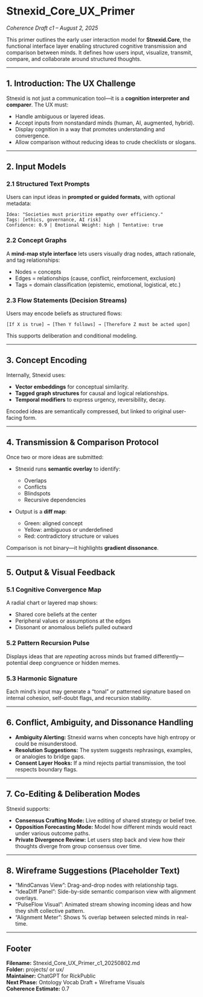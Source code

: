 # Stnexid_Core_UX_Primer
_Coherence Draft c1 – August 2, 2025_

This primer outlines the early user interaction model for **Stnexid.Core**, the functional interface layer enabling structured cognitive transmission and comparison between minds. It defines how users input, visualize, transmit, compare, and collaborate around structured thoughts.

---

## 1. Introduction: The UX Challenge

Stnexid is not just a communication tool—it is a **cognition interpreter and comparer**. The UX must:
- Handle ambiguous or layered ideas.
- Accept inputs from nonstandard minds (human, AI, augmented, hybrid).
- Display cognition in a way that promotes understanding and convergence.
- Allow comparison without reducing ideas to crude checklists or slogans.

---

## 2. Input Models

### 2.1 Structured Text Prompts
Users can input ideas in **prompted or guided formats**, with optional metadata:
```
Idea: "Societies must prioritize empathy over efficiency."
Tags: [ethics, governance, AI risk]
Confidence: 0.9 | Emotional Weight: high | Tentative: true
```

### 2.2 Concept Graphs
A **mind-map style interface** lets users visually drag nodes, attach rationale, and tag relationships:
- Nodes = concepts
- Edges = relationships (cause, conflict, reinforcement, exclusion)
- Tags = domain classification (epistemic, emotional, logistical, etc.)

### 2.3 Flow Statements (Decision Streams)
Users may encode beliefs as structured flows:
```
[If X is true] → [Then Y follows] → [Therefore Z must be acted upon]
```
This supports deliberation and conditional modeling.

---

## 3. Concept Encoding

Internally, Stnexid uses:
- **Vector embeddings** for conceptual similarity.
- **Tagged graph structures** for causal and logical relationships.
- **Temporal modifiers** to express urgency, reversibility, decay.

Encoded ideas are semantically compressed, but linked to original user-facing form.

---

## 4. Transmission & Comparison Protocol

Once two or more ideas are submitted:
- Stnexid runs **semantic overlay** to identify:
  - Overlaps
  - Conflicts
  - Blindspots
  - Recursive dependencies

- Output is a **diff map**:
  - Green: aligned concept
  - Yellow: ambiguous or underdefined
  - Red: contradictory structure or values

Comparison is not binary—it highlights **gradient dissonance**.

---

## 5. Output & Visual Feedback

### 5.1 Cognitive Convergence Map
A radial chart or layered map shows:
- Shared core beliefs at the center
- Peripheral values or assumptions at the edges
- Dissonant or anomalous beliefs pulled outward

### 5.2 Pattern Recursion Pulse
Displays ideas that are *repeating* across minds but framed differently—potential deep congruence or hidden memes.

### 5.3 Harmonic Signature
Each mind’s input may generate a “tonal” or patterned signature based on internal cohesion, self-doubt flags, and recursion stability.

---

## 6. Conflict, Ambiguity, and Dissonance Handling

- **Ambiguity Alerting:** Stnexid warns when concepts have high entropy or could be misunderstood.
- **Resolution Suggestions:** The system suggests rephrasings, examples, or analogies to bridge gaps.
- **Consent Layer Hooks:** If a mind rejects partial transmission, the tool respects boundary flags.

---

## 7. Co-Editing & Deliberation Modes

Stnexid supports:
- **Consensus Crafting Mode:** Live editing of shared strategy or belief tree.
- **Opposition Forecasting Mode:** Model how different minds would react under various outcome paths.
- **Private Divergence Review:** Let users step back and view how their thoughts diverge from group consensus over time.

---

## 8. Wireframe Suggestions (Placeholder Text)

- “MindCanvas View”: Drag-and-drop nodes with relationship tags.
- “IdeaDiff Panel”: Side-by-side semantic comparison view with alignment overlays.
- “PulseFlow Visual”: Animated stream showing incoming ideas and how they shift collective pattern.
- “Alignment Meter”: Shows % overlap between selected minds in real-time.

---

## Footer

**Filename:** Stnexid_Core_UX_Primer_c1_20250802.md  
**Folder:** projects/ or ux/  
**Maintainer:** ChatGPT for RickPublic  
**Next Phase:** Ontology Vocab Draft + Wireframe Visuals  
**Coherence Estimate:** 0.7  


